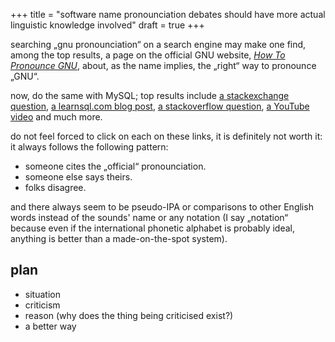 +++
title = "software name pronounciation debates should have more actual linguistic knowledge involved"
draft = true
+++

searching „gnu pronounciation“ on a search engine may make one find, among the top results, a page on the official GNU website, [*How To Pronounce GNU*](https://www.gnu.org/gnu/pronunciation.en.html), about, as the name implies, the „right“ way to pronounce „GNU“.

now, do the same with MySQL; top results include [a stackexchange question](http://english.stackexchange.com/questions/7231/ddg#7234), [a learnsql.com blog post](https://learnsql.com/blog/sql-or-sequel/), [a stackoverflow question](https://stackoverflow.com/questions/53624890/how-to-literally-read-the-word-mysql), [a YouTube video](https://www.youtube.com/watch?v=C9T7DV8kWTw) and much more.

do not feel forced to click on each on these links, it is definitely not worth it: it always follows the following pattern:
- someone cites the „official“ pronounciation.
- someone else says theirs.
- folks disagree.

and there always seem to be pseudo-IPA or comparisons to other English words instead of the sounds' name or any notation (I say „notation“ because even if the international phonetic alphabet is probably ideal, anything is better than a made-on-the-spot system).



## plan
- situation
- criticism
- reason (why does the thing being criticised exist?)
- a better way
